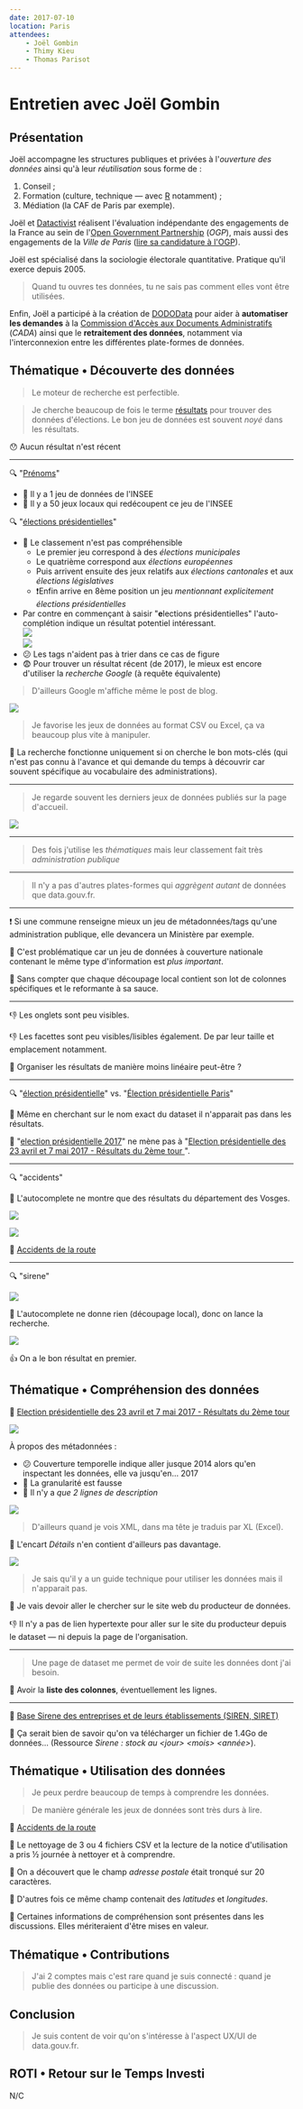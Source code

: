 ```yaml
---
date: 2017-07-10
location: Paris
attendees:
	- Joël Gombin
	- Thimy Kieu
	- Thomas Parisot
---
```


# Entretien avec Joël Gombin

## Présentation

Joël accompagne les structures publiques et privées à l'_ouverture des données_ ainsi qu'à leur _réutilisation_ sous forme de :

1. Conseil ;
2. Formation (culture, technique — avec [R](https://www.r-project.org/) notamment) ;
3. Médiation (la CAF de Paris par exemple).

Joël et [Datactivist](http://datactivi.st/) réalisent l'évaluation indépendante des engagements de la France au sein de l'[Open Government Partnership](https://www.opengovpartnership.org/) (_OGP_), mais aussi des engagements de la _Ville de Paris_ ([lire sa candidature à l'OGP](https://www.opengovpartnership.org/sites/default/files/Paris%20Candidacy%20OGP_0.pdf)).

Joël est spécialisé dans la sociologie électorale quantitative. Pratique qu'il exerce depuis 2005.

> Quand tu ouvres tes données, tu ne sais pas comment elles vont être utilisées.

Enfin, Joël a participé à la création de [DODOData](http://www.dododata.io/) pour aider à **automatiser les demandes** à la [Commission d'Accès aux Documents Administratifs](http://www.cada.fr/) (_CADA_) ainsi que le **retraitement des données**, notamment via l'interconnexion entre les différentes plate-formes de données.

## Thématique • Découverte des données

> Le moteur de recherche est perfectible.

> Je cherche beaucoup de fois le terme [résultats](https://www.data.gouv.fr/fr/search/?q=r%C3%A9sultats) pour trouver des données d'élections. Le bon jeu de données est souvent _noyé_ dans les résultats.

😯 Aucun résultat n'est récent

---

🔍 "[Prénoms](https://www.data.gouv.fr/fr/search/?q=pr%C3%A9noms)"

* 🙂 Il y a 1 jeu de données de l'INSEE  
* 🤔 Il y a 50 jeux locaux qui redécoupent ce jeu de l'INSEE

🔍 "[élections présidentielles](https://www.data.gouv.fr/fr/search/?q=%C3%A9lections+pr%C3%A9sidentielles)"

* 🤔 Le classement n'est pas compréhensible
	* Le premier jeu correspond à des _élections municipales_
	* Le quatrième correspond aux _élections européennes_
	* Puis arrivent ensuite des jeux relatifs aux _élections cantonales_ et aux _élections législatives_
	* ❗️Enfin arrive en 8ème position un jeu _mentionnant explicitement_ _élections présidentielles_
* Par contre en commençant à saisir "**e**lections présidentielles" l'auto-complétion indique un résultat potentiel intéressant.  
![](20170710-joel/search-elections-presidentielles.png)  
![](20170710-joel/search-élections-presidentielles.png)
* 😕 Les tags n'aident pas à trier dans ce cas de figure
* 😨 Pour trouver un résultat récent (de 2017), le mieux est encore d'utiliser la _recherche Google_ (à requête équivalente)

> D'ailleurs Google m'affiche même le post de blog.

![](20170710-joel/google-élections-présidentielles.png)


> Je favorise les jeux de données au format CSV ou Excel, ça va beaucoup plus vite à manipuler.

🤔 La recherche fonctionne uniquement si on cherche le bon mots-clés (qui n'est pas connu à l'avance et qui demande du temps à découvrir car souvent spécifique au vocabulaire des administrations).

---

> Je regarde souvent les derniers jeux de données publiés sur la page d'accueil.

![](20170710-joel/latest-datasets.png)

---

> Des fois j'utilise les _thématiques_ mais leur classement fait très _administration publique_

---

> Il n'y a pas d'autres plates-formes qui _aggrègent autant_ de données que data.gouv.fr.

---

❗️ Si une commune renseigne mieux un jeu de métadonnées/tags qu'une administration publique, elle devancera un Ministère par exemple. 

😤 C'est problématique car un jeu de données à couverture nationale contenant le même type d'information est _plus important_.

🤔 Sans compter que chaque découpage local contient son lot de colonnes spécifiques et le reformante à sa sauce.

---

👎 Les onglets sont peu visibles.

👎 Les facettes sont peu visibles/lisibles également. De par leur taille et emplacement notamment.

💬 Organiser les résultats de manière moins linéaire peut-être ?

---

🔍 "[élection présidentielle](https://www.data.gouv.fr/fr/search/?q=%C3%A9lection+pr%C3%A9sidentielle)" vs. "[Élection présidentielle Paris](https://www.data.gouv.fr/fr/search/?q=%C3%A9lection+pr%C3%A9sidentielle+paris)"

😤 Même en cherchant sur le nom exact du dataset il n'apparait pas dans les résultats.

😤 "[election présidentielle 2017](https://www.data.gouv.fr/fr/search/?q=Election+pr%C3%A9sidentielle+2017)" ne mène pas à "[Election présidentielle des 23 avril et 7 mai 2017 - Résultats du 2ème tour
](http://www.data.gouv.fr/fr/datasets/election-presidentielle-des-23-avril-et-7-mai-2017-resultats-du-2eme-tour-1/)".

---

🔍 "accidents"

😤 L'autocomplete ne montre que des résultats du département des Vosges.

![](20170710-joel/search-accidents-autocomplete.png)

![](20170710-joel/search-accidents.png)

🔗 [Accidents de la route](https://www.data.gouv.fr/fr/datasets/accidents-de-la-route/)

---

🔍 "sirene"

![](20170710-joel/sirene-autocomplete.png)

😤 L'autocomplete ne donne rien (découpage local), donc on lance la recherche.

![](20170710-joel/sirene-search.png)

👍 On a le bon résultat en premier.

## Thématique • Compréhension des données

🔗 [Election présidentielle des 23 avril et 7 mai 2017 - Résultats du 2ème tour](https://www.data.gouv.fr/fr/datasets/resultats-de-lintegralite-des-elections-depuis-2001/)

![](20170710-joel/search-résultats-intégralité-élections.png)

À propos des métadonnées :

* 😕 Couverture temporelle indique aller jusque 2014 alors qu'en inspectant les données, elle va jusqu'en… 2017
* 😤 La granularité est fausse
* 😤 Il n'y a _que 2 lignes de description_

![](20170710-joel/dataset-dates.png)

> D'ailleurs quand je vois XML, dans ma tête je traduis par XL (Excel).

🤔 L'encart _Détails_ n'en contient d'ailleurs pas davantage.

![](20170710-joel/dataset-details.png)

> Je sais qu'il y a un guide technique pour utiliser les données mais il n'apparait pas.

💬 Je vais devoir aller le chercher sur le site web du producteur de données.

👎 Il n'y a pas de lien hypertexte pour aller sur le site du producteur depuis le dataset — ni depuis la page de l'organisation.

---

> Une page de dataset me permet de voir de suite les données dont j'ai besoin.

💬 Avoir la **liste des colonnes**, éventuellement les lignes.

---

🔗 [Base Sirene des entreprises et de leurs établissements (SIREN, SIRET)](https://www.data.gouv.fr/fr/datasets/base-sirene-des-entreprises-et-de-leurs-etablissements-siren-siret/)

💬 Ça serait bien de savoir qu'on va télécharger un fichier de 1.4Go de données… (Ressource _Sirene : stock au \<jour\> \<mois\> \<année\>_).


## Thématique • Utilisation des données

> Je peux perdre beaucoup de temps à comprendre les données.

> De manière générale les jeux de données sont très durs à lire.

🔗 [Accidents de la route](https://www.data.gouv.fr/fr/datasets/accidents-de-la-route/)

💬 Le nettoyage de 3 ou 4 fichiers CSV et la lecture de la notice d'utilisation a pris ½ journée à nettoyer et à comprendre.

😤 On a découvert que le champ _adresse postale_ était tronqué sur 20 caractères.

😤 D'autres fois ce même champ contenait des _latitudes_ et _longitudes_.

💬 Certaines informations de compréhension sont présentes dans les discussions. Elles mériteraient d'être mises en valeur.

## Thématique • Contributions

> J'ai 2 comptes mais c'est rare quand je suis connecté : quand je publie des données ou participe à une discussion.

## Conclusion

> Je suis content de voir qu'on s'intéresse à l'aspect UX/UI de data.gouv.fr.

## ROTI • Retour sur le Temps Investi

N/C